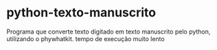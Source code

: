 # python-texto-manuscrito
Programa que converte texto digitado em texto manuscrito pelo python, utilizando o phywhatkit.
tempo de execução muito lento
